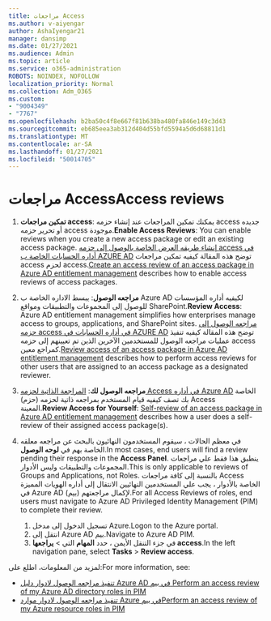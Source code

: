 ```yaml
---
title: مراجعات Access
ms.author: v-aiyengar
author: AshaIyengar21
manager: dansimp
ms.date: 01/27/2021
ms.audience: Admin
ms.topic: article
ms.service: o365-administration
ROBOTS: NOINDEX, NOFOLLOW
localization_priority: Normal
ms.collection: Adm_O365
ms.custom:
- "9004349"
- "7767"
ms.openlocfilehash: b2ba50c4f8e667f81b638ba480fa846e149c3d43
ms.sourcegitcommit: eb685eea3ab312d404d55bfd5594a5d6d68811d1
ms.translationtype: MT
ms.contentlocale: ar-SA
ms.lasthandoff: 01/27/2021
ms.locfileid: "50014705"
---
```

# <a name="access-reviews"></a><span data-ttu-id="1b7cc-102">مراجعات Access</span><span class="sxs-lookup"><span data-stu-id="1b7cc-102">Access reviews</span></span>

1. <span data-ttu-id="1b7cc-103">**تمكين مراجعات access**: يمكنك تمكين المراجعات عند إنشاء حزمه access جديده أو تحرير حزمه access موجودة.</span><span class="sxs-lookup"><span data-stu-id="1b7cc-103">**Enable Access Reviews**: You can enable reviews when you create a new access package or edit an existing access package.</span></span> <span data-ttu-id="1b7cc-104">[إنشاء طريقه العرض الخاصة بالوصول إلى حزمه access في أداره الحسابات الخاصة ب AZURE AD](https://docs.microsoft.com/azure/active-directory/governance/entitlement-management-access-reviews-create) توضح هذه المقالة كيفيه تمكين مراجعات access لحزم access.</span><span class="sxs-lookup"><span data-stu-id="1b7cc-104">[Create an access review of an access package in Azure AD entitlement management](https://docs.microsoft.com/azure/active-directory/governance/entitlement-management-access-reviews-create) describes how to enable access reviews of access packages.</span></span>

1. <span data-ttu-id="1b7cc-105">**مراجعه الوصول**: يبسط الاداره الخاصة ب Azure AD لكيفيه أداره المؤسسات للوصول إلى المجموعات والتطبيقات ومواقع SharePoint.</span><span class="sxs-lookup"><span data-stu-id="1b7cc-105">**Review Access**: Azure AD entitlement management simplifies how enterprises manage access to groups, applications, and SharePoint sites.</span></span> <span data-ttu-id="1b7cc-106">[مراجعه الوصول إلى حزمه access في أداره الحسابات في AZURE AD](https://docs.microsoft.com/azure/active-directory/governance/entitlement-management-access-reviews-create) توضح هذه المقالة كيفيه تنفيذ عمليات مراجعه الوصول للمستخدمين الآخرين الذين تم تعيينهم إلى حزمه access كمراجع معين.</span><span class="sxs-lookup"><span data-stu-id="1b7cc-106">[Review access of an access package in Azure AD entitlement management](https://docs.microsoft.com/azure/active-directory/governance/entitlement-management-access-reviews-create) describes how to perform access reviews for other users that are assigned to an access package as a designated reviewer.</span></span>

1. <span data-ttu-id="1b7cc-107">**مراجعه الوصول لك**: [المراجعة الذاتية لحزمه Access في أداره Azure AD](https://docs.microsoft.com/azure/active-directory/governance/entitlement-management-access-reviews-self-review) الخاصة بك تصف كيفيه قيام المستخدم بمراجعه ذاتية لحزمه (حزم) Access المعينة.</span><span class="sxs-lookup"><span data-stu-id="1b7cc-107">**Review Access for Yourself**: [Self-review of an access package in Azure AD entitlement management](https://docs.microsoft.com/azure/active-directory/governance/entitlement-management-access-reviews-self-review) describes how a user does a self-review of their assigned access package(s).</span></span>

1. <span data-ttu-id="1b7cc-108">في معظم الحالات ، سيقوم المستخدمون النهائيون بالبحث عن مراجعه معلقه الخاصة بهم في **لوحه الوصول**.</span><span class="sxs-lookup"><span data-stu-id="1b7cc-108">In most cases, end users will find a review pending their response in the **Access Panel**.</span></span> <span data-ttu-id="1b7cc-109">ينطبق هذا فقط علي مراجعات المجموعات والتطبيقات وليس الأدوار.</span><span class="sxs-lookup"><span data-stu-id="1b7cc-109">This is only applicable to reviews of Groups and Applications, not Roles.</span></span> <span data-ttu-id="1b7cc-110">بالنسبة إلى كافة مراجعات Access الخاصة بالأدوار ، يجب علي المستخدمين النهائيين الانتقال إلى أداره الهويات المميزة في Azure AD (بيم) لإكمال مراجعتهم.</span><span class="sxs-lookup"><span data-stu-id="1b7cc-110">For all Access Reviews of roles, end users must navigate to Azure AD Privileged Identity Management (PIM) to complete their review.</span></span>

    1. <span data-ttu-id="1b7cc-111">تسجيل الدخول إلى مدخل Azure.</span><span class="sxs-lookup"><span data-stu-id="1b7cc-111">Logon to the Azure portal.</span></span>
    2. <span data-ttu-id="1b7cc-112">انتقل إلى Azure AD بيم.</span><span class="sxs-lookup"><span data-stu-id="1b7cc-112">Navigate to Azure AD PIM.</span></span>
    3. <span data-ttu-id="1b7cc-113">في جزء التنقل الأيمن ، حدد **المهام** التي  >  **يراجعها access**.</span><span class="sxs-lookup"><span data-stu-id="1b7cc-113">In the left navigation pane, select **Tasks** > **Review access**.</span></span>
    
<span data-ttu-id="1b7cc-114">لمزيد من المعلومات، اطلع على:</span><span class="sxs-lookup"><span data-stu-id="1b7cc-114">For more information, see:</span></span>

- [<span data-ttu-id="1b7cc-115">تنفيذ مراجعه الوصول لادوار دليل Azure AD في بيم </span><span class="sxs-lookup"><span data-stu-id="1b7cc-115">Perform an access review of my Azure AD directory roles in PIM </span></span>](https://docs.microsoft.com/azure/active-directory/privileged-identity-management/pim-how-to-perform-security-review/)
- [<span data-ttu-id="1b7cc-116">تنفيذ مراجعه الوصول لادوار موارد Azure في بيم</span><span class="sxs-lookup"><span data-stu-id="1b7cc-116">Perform an access review of my Azure resource roles in PIM</span></span>](https://docs.microsoft.com/azure/active-directory/privileged-identity-management/pim-resource-roles-perform-access-review/)